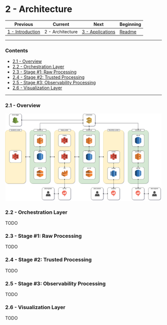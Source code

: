 # 2 - Architecture

| Previous                              | Current          | Next                                  | Beginning              |
| ------------------------------------- | ---------------- | ------------------------------------- | ---------------------- |
| [1 - Introduction](1-Introduction.md) | 2 - Architecture | [3 - Applications](3-Applications.md) | [Readme](../README.md) |

---

### Contents

- [2.1 - Overview](#21---overview)
- [2.2 - Orchestration Layer](#22---orchestration-layer)
- [2.3 - Stage #1: Raw Processing](#23---stage-1-raw-processing)
- [2.4 - Stage #2: Trusted Processing](#24---stage-2-trusted-processing)
- [2.5 - Stage #3: Observability Processing](#25---stage-3-observability-processing)
- [2.6 - Visualization Layer](#26---visualization-layer)

---

### <a></a>2.1 - Overview

![ifood-arch](../media/ifood-arch.png)

### <a></a>2.2 - Orchestration Layer

TODO

### <a></a>2.3 - Stage #1: Raw Processing

TODO

### <a></a>2.4 - Stage #2: Trusted Processing

TODO

### <a></a>2.5 - Stage #3: Observability Processing

TODO

### <a></a>2.6 - Visualization Layer

TODO

